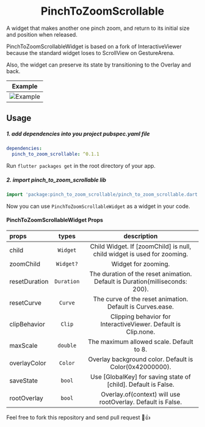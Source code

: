 <div align="center" style="text-align:center">
<h1 align="center">PinchToZoomScrollable</h1>
</div>

A widget that makes another one pinch zoom, and return to its initial size and position when released.

PinchToZoomScrollableWidget is based on a fork of InteractiveViewer because the standard widget loses to ScrollView on GestureArena.

Also, the widget can preserve its state by transitioning to the Overlay and back.

| Example                        |
|--------------------------------|
| ![Example](images/example.gif) |

## Usage

##### 1. add dependencies into you project pubspec.yaml file

```yaml
dependencies:
  pinch_to_zoom_scrollable: ^0.1.1
```

Run `flutter packages get` in the root directory of your app.

##### 2. import pinch_to_zoom_scrollable lib

```dart
import 'package:pinch_to_zoom_scrollable/pinch_to_zoom_scrollable.dart';
```

Now you can use `PinchToZoomScrollableWidget` as a widget in your code.

#### PinchToZoomScrollableWidget Props

| props | types | description |
|:--------------|:----------:|:----------------------------------------------------------------------------:|
| child |  `Widget`  | Child Widget. If [zoomChild] is null, child widget is used for zooming. |
| zoomChild |  `Widget?`  | Widget for zooming. |
| resetDuration | `Duration` | The duration of the reset animation. Default is Duration(milliseconds: 200). |
| resetCurve |  `Curve`   | The curve of the reset animation. Default is Curves.ease. |
| clipBehavior |   `Clip`   | Clipping behavior for InteractiveViewer. Default is Clip.none. |
| maxScale |  `double`  | The maximum allowed scale. Default to 8. |
| overlayColor |  `Color`   | Overlay background color. Default is Color(0x42000000). |
| saveState |   `bool`   | Use [GlobalKey] for saving state of [child]. Default is False. |
| rootOverlay |   `bool`   | Overlay.of(context) will use rootOverlay. Default is False. |

Feel free to fork this repository and send pull request 🏁👍
